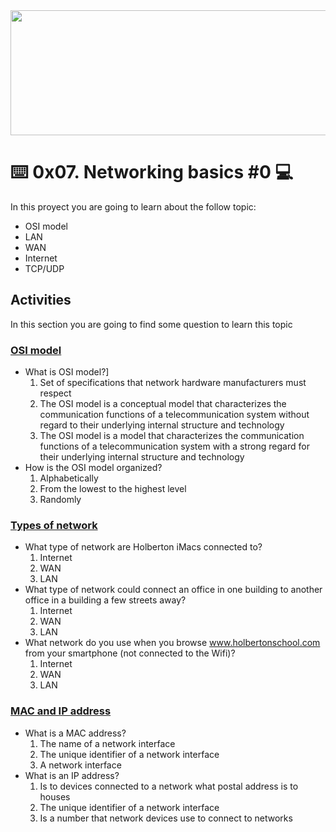 <img src="https://user-images.githubusercontent.com/66263776/98416555-43fa9b80-204d-11eb-800a-df8e19b62655.jpg" width="700" height= "200"> 

# :keyboard: 0x07. Networking basics #0 :computer:

In this proyect you are going to learn about the follow topic:
* OSI model
* LAN
* WAN
* Internet
* TCP/UDP
## Activities
In this section you are going to find some question to learn this topic
### [OSI model]()
* What is OSI model?]
	1. Set of specifications that network hardware manufacturers must respect
	2. The OSI model is a conceptual model that characterizes the communication functions of a telecommunication system without regard to their underlying internal structure and technology
	3. The OSI model is a model that characterizes the communication functions of a telecommunication system with a strong regard for their underlying internal structure and technology
* How is the OSI model organized?
	1. Alphabetically
	2. From the lowest to the highest level
	3. Randomly
### [Types of network]()
* What type of network are Holberton iMacs connected to?
	1. Internet
	2. WAN
	3. LAN
* What type of network could connect an office in one building to another office in a building a few streets away?
	1. Internet
	2. WAN
	3. LAN
* What network do you use when you browse www.holbertonschool.com from your smartphone (not connected to the Wifi)?
	1. Internet
	2. WAN
	3. LAN
### [MAC and IP address]()
* What is a MAC address?
	1. The name of a network interface
	2. The unique identifier of a network interface
	3. A network interface
* What is an IP address?
	1. Is to devices connected to a network what postal address is to houses
	2. The unique identifier of a network interface
	3. Is a number that network devices use to connect to networks